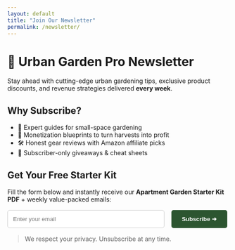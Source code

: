 ```yaml
---
layout: default
title: "Join Our Newsletter"
permalink: /newsletter/
---
```


# 📰 Urban Garden Pro Newsletter

Stay ahead with cutting-edge urban gardening tips, exclusive product discounts, and revenue strategies delivered **every week**.

## Why Subscribe?

* 🌿 Expert guides for small-space gardening
* 💸 Monetization blueprints to turn harvests into profit
* 🛠️ Honest gear reviews with Amazon affiliate picks
* 🎁 Subscriber-only giveaways & cheat sheets

## Get Your Free Starter Kit

Fill the form below and instantly receive our **Apartment Garden Starter Kit PDF** + weekly value-packed emails:

<form action="{{ site.mailchimp.form_url }}" method="post" target="_blank" style="display:flex;flex-wrap:wrap;gap:1rem;max-width:500px;margin:1rem 0;">
  <input type="email" name="EMAIL" placeholder="Enter your email" required style="flex:1;padding:12px;border:1px solid #ccc;border-radius:5px;min-width:250px;">
  <button type="submit" style="background:#2c5530;color:white;padding:12px 24px;border:none;border-radius:5px;cursor:pointer;font-weight:bold;">Subscribe ➜</button>
</form>

> We respect your privacy. Unsubscribe at any time.
